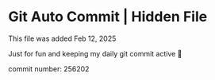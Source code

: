 # Git Auto Commit | Hidden File

This file was added Feb 12, 2025

Just for fun and keeping my daily git commit active 🤪

commit number: 256202

